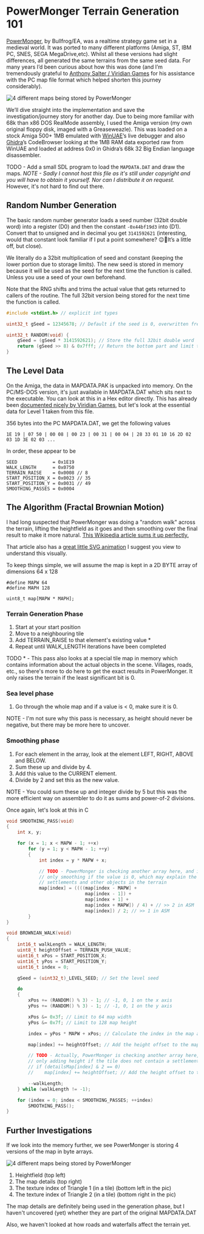 # PowerMonger Terrain Generation 101

[PowerMonger](https://www.mobygames.com/game/1993/powermonger/), by Bullfrog/EA, was a realtime strategy game set in a medieval world. It was ported to many different platforms (Amiga, ST, IBM PC, SNES, SEGA MegaDrive,etc). Whilst all these versions had slight differences, all generated the same terrains from the same seed data. For many years I’d been curious about how this was done (and I’m tremendously grateful to [Anthony Salter / Viridian Games](https://viridiangames.com/2008/06/04/powermonger-map-file-format/) for his assistance with the PC map file format which helped shorten this journey considerably).

![4 different maps being stored by PowerMonger](images/title.png)

We’ll dive straight into the implementation and save the investigation/journey story for another day. Due to being more familiar with 68k than x86 DOS RealMode assembly, I used the Amiga version (my own original floppy disk, imaged with a Greaseweazle). This was loaded on a stock Amiga 500+ 1MB emulated with [WinUAE](https://www.winuae.net/)’s live debugger and also [Ghidra](https://ghidra-sre.org/)’s CodeBrowser looking at the 1MB RAM data exported raw from WinUAE and loaded at address 0x0 in Ghidra’s 68k 32 Big Endian language disassembler.

TODO - Add a small SDL program to load the `MAPDATA.DAT` and draw the maps. *NOTE - Sadly I cannot host this file as it's still under copyright and you will have to obtain it yourself. Nor can I distribute it on request.* However, it's not hard to find out there. 

## Random Number Generation
The basic random number generator loads a seed number (32bit double word) into a register (D0) and then the constant `-0x44bf19d3` into (D1). Convert that to unsigned and in decimal you get `3141592621` (interesting, would that constant look familiar if I put a point somewhere? 😉🥧It’s a little off, but close).

We literally do a 32bit multiplication of seed and constant (keeping the lower portion due to storage limits). The new seed is stored in memory because it will be used as the seed for the next time the function is called. Unless you use a seed of your own beforehand.

Note that the RNG shifts and trims the actual value that gets returned to callers of the routine. The full 32bit version being stored for the next time the function is called. 

```c
#include <stdint.h> // explicit int types

uint32_t gSeed = 12345678; // Default if the seed is 0, overwritten frequently

uint32_t RANDOM(void) {
    gSeed = (gSeed * 3141592621); // Store the full 32bit double word
    return (gSeed >> 8) & 0x7fff; // Return the bottom part and limit to 32767
}
```

## The Level Data
On the Amiga, the data in MAPDATA.PAK is unpacked into memory. On the PC/MS-DOS version, it's just available in MAPDATA.DAT which sits next to the executable. You can look at this in a Hex editor directly. This has already been [documented nicely by Viridian Games](https://viridiangames.com/2008/06/04/powermonger-map-file-format/), but let's look at the essential data for Level 1 taken from this file. 

356 bytes into the PC MAPDATA.DAT, we get the following values

`1E 19 | 07 50 | 00 08 | 00 23 | 00 31 | 00 04 | 28 33 01 10 16 2D 02 03 1D 3E 02 03 ...`

In order, these appear to be 
```
SEED             = 0x1E19
WALK_LENGTH      = 0x0750
TERRAIN_RAISE    = 0x0008 // 8
START_POSITION_X = 0x0023 // 35
START_POSITION_Y = 0x0031 // 49
SMOOTHING_PASSES = 0x0004
```

## The Algorithm (Fractal Brownian Motion)

I had long suspected that PowerMonger was doing a "random walk" across the terrain, lifting the heightfield as it goes and then smoothing over the final result to make it more natural. [This Wikipedia article sums it up perfectly.](https://en.wikipedia.org/wiki/Random_walk)

That article also has a [great little SVG animation](https://upload.wikimedia.org/wikipedia/commons/c/cb/Random_walk_25000.svg) I suggest you view to understand this visually. 

To keep things simple, we will assume the map is kept in a 2D BYTE array of dimensions 64 x 128

```
#define MAPW 64
#define MAPH 128

uint8_t map[MAPW * MAPH];
```
### Terrain Generation Phase
1. Start at your start position
2. Move to a neighbouring tile
3. Add TERRAIN_RAISE to that element's existing value *
4. Repeat until WALK_LENGTH iterations have been completed

TODO \* - This pass also looks at a special tile map in memory which contains information about the actual objects in the scene. Villages, roads, etc., so there's more to do here to get the exact results in PowerMonger. It only raises the terrain if the least significant bit is 0.

### Sea level phase
1. Go through the whole map and if a value is < 0, make sure it is 0. 

NOTE - I'm not sure why this pass is necessary, as height should never be negative, but there may be more here to uncover.

### Smoothing phase
1. For each element in the array, look at the element LEFT, RIGHT, ABOVE and BELOW. 
2. Sum these up and divide by 4.
3. Add this value to the CURRENT element.
4. Divide by 2 and set this as the new value.

NOTE - You could sum these up and integer divide by 5 but this was the more efficient way on assembler to do it as sums and power-of-2 divisions.

Once again, let's look at this in C

```c
void SMOOTHING_PASS(void)
{
    int x, y;

    for (x = 1; x < MAPW - 1; ++x)
        for (y = 1; y < MAPH - 1; ++y)
        {
            int index = y * MAPW + x;

            // TODO - PowerMonger is checking another array here, and it seems to be
            // only smoothing if the value is 0, which may explain the sharp edges around
            // settlements and other objects in the terrain
            map[index] = ((((map[index - MAPW] + 
                             map[index - 1]) + 
                             map[index + 1] + 
                             map[index + MAPW]) / 4) + // >> 2 in ASM
                             map[index]) / 2; // >> 1 in ASM
        }
}

void BROWNIAN_WALK(void)
{
    int16_t walkLength = WALK_LENGTH;
    uint8_t heightOffset = TERRAIN_PUSH_VALUE;
    uint16_t xPos = START_POSITION_X;
    uint16_t yPos = START_POSITION_Y;
    uint16_t index = 0;

    gSeed = (uint32_t)_LEVEL_SEED; // Set the level seed

    do
    {
        xPos += (RANDOM() % 3) - 1; // -1, 0, 1 on the x axis
        yPos += (RANDOM() % 3) - 1; // -1, 0, 1 on the y axis

        xPos &= 0x3f; // Limit to 64 map width
        yPos &= 0x7f; // Limit to 128 map height

        index = yPos * MAPW + xPos; // Calculate the index in the map array

        map[index] += heightOffset; // Add the height offset to the map

        // TODO - Actually, PowerMonger is checking another array here, and it seems to be
        // only adding height if the tile does not contain a settlement or other object
        // if (detailsMap[index] & 2 == 0) 
        //    map[index] += heightOffset; // Add the height offset to the map

        --walkLength;
    } while (walkLength != -1);

    for (index = 0; index < SMOOTHING_PASSES; ++index)
        SMOOTHING_PASS();
}
```

## Further Investigations
If we look into the memory further, we see PowerMonger is storing 4 versions of the map in byte arrays. 

![4 different maps being stored by PowerMonger](images/maps.png)

1. Heightfield (top left)
2. The map details (top right)
3. The texture index of Triangle 1 (in a tile) (bottom left in the pic)
4. The texture index of Triangle 2 (in a tile) (bottom right in the pic)

The map details are definitely being used in the generation phase, but I haven't uncovered (yet) whether they are part of the original MAPDATA.DAT

Also, we haven't looked at how roads and waterfalls affect the terrain yet.
